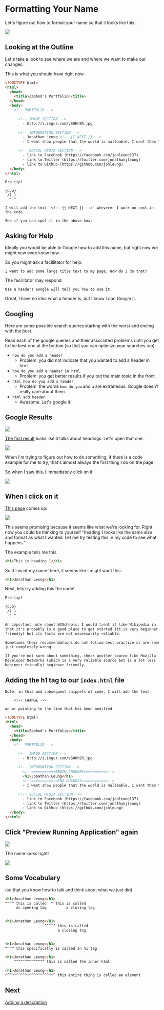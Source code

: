 # Formatting Your Name

Let's figure out how to format your name so that it looks like this:

![](img/name.png)

## Looking at the Outline

Let's take a look to see where we are and where we want to make our changes.

This is what you should have right now:

```html
<!DOCTYPE html>
<html>
  <head>
    <title>Zaphod's Portfolio</title>
  </head>
  <body>
    <!-- PORTFOLIO -->

      <!-- IMAGE SECTION -->
        - http://i.imgur.com/vS0HhER.jpg
      
      <!-- INFORMATION SECTION -->
        - Jonathan Leung <!-- {{ NEXT }} -->            
        - I want show people that the world is malleable. I want them to know they can create what's missing and not be afraid to break the status quo.

      <!-- SOCIAL MEDIA SECTION -->
        - link to Facebook (https://facebook.com/jonleung137)
        - link to Twitter (https://twitter.com/jonathanjleung)
        - link to Github (https://github.com/jonleung)
  </body>
</html>
```

```
Pro-tip!

{o,o}
./)_)
  " "

I will add the text `<!-- {{ NEXT }} -->` wheverer I work on next in the code.

See if you can spot it in the above box.
```

## Asking for Help

Ideally you would be able to Google how to add this name, but right now we might now even know how.

So you might ask a facillitator for help:

```
I want to add some large title text to my page. How do I do that?
```

The facillitator may respond:

```
Use a header! Google will tell you how to use it.
```

Great, I have no idea what a header is, but I know I can Google it.

## Googling

Here are some possible search queries starting with the worst and ending with the best.

Read each of the google queries and their associated problems until you get to the best one at the bottom (so that you can optimize your searches too).

- `how do you add a header`
    - Problem: you did not indicate that you wanted to add a header in `html`
- `how do you add a header in html`
    - Problem: you get better results if you put the main topic in the front
- `html how do you add a header`
    - Problem: the words `how do you` and `a` are extraneous. Google doesn't really care about them.
- `html add header`
    - Awesome. Let's google it.

## Google Results

![](img/heading_google.png)

[The first result](http://www.w3schools.com/html/html_headings.asp) looks like it talks about headings. Let's open that one.

![](img/heading_google_1.png)

When I'm trying to figure out how to do something, if there is a code example for me to try, that's almost always the first thing I do on the page.

So when I saw this, I immediately click on it

![](img/headings_google_1a.png)

## When I click on it

[This page](http://www.w3schools.com/html/tryit.asp?filename=tryhtml_headings) comes up:

![](img/headings_google_1b.png)

This seems promising because it seems like what we're looking for. Right now you could be thinking to yourself "heading 1 looks like the same size and format as what I wanted. Let me try testing this in my code to see what happens."

The example tells me this:

```html
<h1>This is heading 1</h1>
```

So if I want my name there, it seems like I might want this:

```html
<h1>Jonathan Leung</h1>
```

Next, lets try adding this the code!

```md
Pro-tip!

{o,o}
./)_)
  " "

An important note about W3Schools: I would treat it like Wikipedia in 
that it's probably is a good place to get started (it is very beginner
friendly) but its facts are not necessarily reliable.

Sometimes their recommendations do not follow best practice or are sometimes
just completely wrong.

If you're not sure about something, check another source like Mozilla 
Developer Networks (which is a very reliable source but is a lot less
beginner friendly) beginner friendly.
```

## Adding the h1 tag to our `index.html` file

```
Note: in this and subsequent snippets of code, I will add the text

    <!-- CHANGE -->

on or pointing to the line that has been modified
```

```html
<!DOCTYPE html>
<html>
  <head>
    <title>Zaphod's Portfolio</title>
  </head>
  <body>
    <!-- PORTFOLIO -->

      <!-- IMAGE SECTION -->
        - http://i.imgur.com/vS0HhER.jpg
      
      <!-- INFORMATION SECTION -->
        <!--===========BEGIN_CHANGES===========-->
        <h1>Jonathan Leung</h1> 
        <!--============END_CHANGES============-->          
        - I want show people that the world is malleable. I want them to know they can create what's missing and not be afraid to break the status quo.

      <!-- SOCIAL MEDIA SECTION -->
        - link to Facebook (https://facebook.com/jonleung137)
        - link to Twitter (https://twitter.com/jonathanjleung)
        - link to Github (https://github.com/jonleung)
  </body>
</html>
```

## Click "Preview Running Application" again

![](img/h1.png)

The name looks right!

![](img/celebration.gif)

## Some Vocabulary

(so that you know how to talk and think about what we just did)

```html
<h1>Jonathan Leung</h1>
^^^^ this is called  ^ this is called
     an opening tag         a closing tag
  
```

```html
<h1>Jonathan Leung</h1>
                  ^^^^^ this is called
                        a closing tag
  
```

```html
<h1>Jonathan Leung</h1>
^^^^ this specifically is called an h1 tag
```

```html
<h1>Jonathan Leung</h1>
    ^^^^^^^^^^^^^^ this is called the inner html
```

```html
<h1>Jonathan Leung</h1>
^^^^^^^^^^^^^^^^^^^^^^^ this entire thing is called an element
```

## Next

[Adding a description](description_challenge.md)